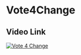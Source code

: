 # Vote4Change

## Video Link

[![Vote 4 Change](https://img.youtube.com/vi/7fhX7LbvNaQ/0.jpg)](https://youtu.be/7fhX7LbvNaQ?si=30bSgSVjAinXKGCI)

